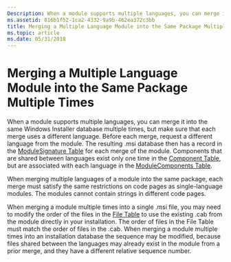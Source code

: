 ```yaml
---
Description: When a module supports multiple languages, you can merge it into the same Windows Installer database multiple times, but make sure that each merge uses a different language.
ms.assetid: 816b1f52-1ca2-4332-9a9b-462ea372c3bb
title: Merging a Multiple Language Module into the Same Package Multiple Times
ms.topic: article
ms.date: 05/31/2018
---
```


# Merging a Multiple Language Module into the Same Package Multiple Times

When a module supports multiple languages, you can merge it into the same Windows Installer database multiple times, but make sure that each merge uses a different language. Before each merge, request a different language from the module. The resulting .msi database then has a record in the [ModuleSignature Table](modulesignature-table.md) for each merge of the module. Components that are shared between languages exist only one time in the [Component Table](component-table.md), but are associated with each language in the [ModuleComponents Table](modulecomponents-table.md).

When merging multiple languages of a module into the same package, each merge must satisfy the same restrictions on code pages as single-language modules. The modules cannot contain strings in different code pages.

When merging a module multiple times into a single .msi file, you may need to modify the order of the files in the [File Table](file-table.md) to use the existing .cab from the module directly in your installation. The order of files in the File Table must match the order of files in the .cab. When merging a module multiple times into an installation database the sequence may be modified, because files shared between the languages may already exist in the module from a prior merge, and they have a different relative sequence number.

 

 



